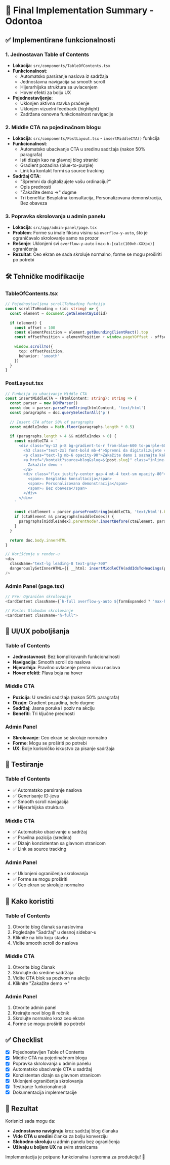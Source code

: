 # 🎯 Final Implementation Summary - Odontoa

## ✅ Implementirane funkcionalnosti

### 1. **Jednostavan Table of Contents**
- **Lokacija**: `src/components/TableOfContents.tsx`
- **Funkcionalnost**: 
  - Automatsko parsiranje naslova iz sadržaja
  - Jednostavna navigacija sa smooth scroll
  - Hijerarhijska struktura sa uvlacenjem
  - Hover efekti za bolju UX
- **Pojednostavljenje**:
  - Uklonjen aktivna stavka praćenje
  - Uklonjen vizuelni feedback (highlight)
  - Zadržana osnovna funkcionalnost navigacije

### 2. **Middle CTA na pojedinačnom blogu**
- **Lokacija**: `src/components/PostLayout.tsx` - `insertMiddleCTA()` funkcija
- **Funkcionalnost**:
  - Automatsko ubacivanje CTA u sredinu sadržaja (nakon 50% paragrafa)
  - Isti dizajn kao na glavnoj blog stranici
  - Gradient pozadina (blue-to-purple)
  - Link ka kontakt formi sa source tracking
- **Sadržaj CTA**:
  - "Spremni da digitalizujete vašu ordinaciju?"
  - Opis prednosti
  - "Zakažite demo →" dugme
  - Tri benefita: Besplatna konsultacija, Personalizovana demonstracija, Bez obaveza

### 3. **Popravka skrolovanja u admin panelu**
- **Lokacija**: `src/app/admin-panel/page.tsx`
- **Problem**: Forme su imale fiksnu visinu sa `overflow-y-auto`, što je ograničavalo skrolovanje samo na prozor
- **Rešenje**: Uklonjeni svi `overflow-y-auto` i `max-h-[calc(100vh-XXXpx)]` ograničenja
- **Rezultat**: Ceo ekran se sada skroluje normalno, forme se mogu proširiti po potrebi

## 🛠️ Tehničke modifikacije

### TableOfContents.tsx
```typescript
// Pojednostavljena scrollToHeading funkcija
const scrollToHeading = (id: string) => {
  const element = document.getElementById(id)
  
  if (element) {
    const offset = 100
    const elementPosition = element.getBoundingClientRect().top
    const offsetPosition = elementPosition + window.pageYOffset - offset
    
    window.scrollTo({
      top: offsetPosition,
      behavior: 'smooth'
    })
  }
}
```

### PostLayout.tsx
```typescript
// Funkcija za ubacivanje Middle CTA
const insertMiddleCTA = (htmlContent: string): string => {
  const parser = new DOMParser()
  const doc = parser.parseFromString(htmlContent, 'text/html')
  const paragraphs = doc.querySelectorAll('p')
  
  // Insert CTA after 50% of paragraphs
  const middleIndex = Math.floor(paragraphs.length * 0.5)
  
  if (paragraphs.length > 4 && middleIndex > 0) {
    const middleCTA = `
      <div class="my-12 p-8 bg-gradient-to-r from-blue-600 to-purple-600 rounded-2xl text-white text-center">
        <h3 class="text-2xl font-bold mb-4">Spremni da digitalizujete vašu ordinaciju?</h3>
        <p class="text-lg mb-6 opacity-90">Zakažite demo i saznajte kako da automatizujete zakazivanja, smanjite broj propuštenih termina i uštedite 10+ sati nedeljno.</p>
        <a href="/kontakt?source=blog&slug=${post.slug}" class="inline-flex items-center px-6 py-3 bg-white text-blue-600 font-medium rounded-lg hover:bg-gray-100 transition-colors">
          Zakažite demo →
        </a>
        <div class="flex justify-center gap-4 mt-4 text-sm opacity-80">
          <span>✩ Besplatna konsultacija</span>
          <span>✩ Personalizovana demonstracija</span>
          <span>✩ Bez obaveza</span>
        </div>
      </div>
    `
    
    const ctaElement = parser.parseFromString(middleCTA, 'text/html').body.firstElementChild
    if (ctaElement && paragraphs[middleIndex]) {
      paragraphs[middleIndex].parentNode?.insertBefore(ctaElement, paragraphs[middleIndex].nextSibling)
    }
  }
  
  return doc.body.innerHTML
}

// Korišćenje u render-u
<div 
  className="text-lg leading-8 text-gray-700"
  dangerouslySetInnerHTML={{ __html: insertMiddleCTA(addIdsToHeadings(post.content)) }}
/>
```

### Admin Panel (page.tsx)
```typescript
// Pre: Ograničen skrolovanje
<CardContent className={`h-full overflow-y-auto ${formExpanded ? 'max-h-[calc(100vh-200px)]' : 'max-h-[calc(100vh-300px)]'}`}>

// Posle: Slobodan skrolovanje
<CardContent className="h-full">
```

## 🎨 UI/UX poboljšanja

### Table of Contents
- **Jednostavnost**: Bez komplikovanih funkcionalnosti
- **Navigacija**: Smooth scroll do naslova
- **Hijerarhija**: Pravilno uvlacenje prema nivou naslova
- **Hover efekti**: Plava boja na hover

### Middle CTA
- **Pozicija**: U sredini sadržaja (nakon 50% paragrafa)
- **Dizajn**: Gradient pozadina, belo dugme
- **Sadržaj**: Jasna poruka i poziv na akciju
- **Benefiti**: Tri ključne prednosti

### Admin Panel
- **Skrolovanje**: Ceo ekran se skroluje normalno
- **Forme**: Mogu se proširiti po potrebi
- **UX**: Bolje korisničko iskustvo za pisanje sadržaja

## 🧪 Testiranje

### Table of Contents
- ✅ Automatsko parsiranje naslova
- ✅ Generisanje ID-jeva
- ✅ Smooth scroll navigacija
- ✅ Hijerarhijska struktura

### Middle CTA
- ✅ Automatsko ubacivanje u sadržaj
- ✅ Pravilna pozicija (sredina)
- ✅ Dizajn konzistentan sa glavnom stranicom
- ✅ Link sa source tracking

### Admin Panel
- ✅ Uklonjeni ograničenja skrolovanja
- ✅ Forme se mogu proširiti
- ✅ Ceo ekran se skroluje normalno

## 🚀 Kako koristiti

### Table of Contents
1. Otvorite blog članak sa naslovima
2. Pogledajte "Sadržaj" u desnoj sidebar-u
3. Kliknite na bilo koju stavku
4. Vidite smooth scroll do naslova

### Middle CTA
1. Otvorite blog članak
2. Skrolujte do sredine sadržaja
3. Vidite CTA blok sa pozivom na akciju
4. Kliknite "Zakažite demo →"

### Admin Panel
1. Otvorite admin panel
2. Kreirajte novi blog ili rečnik
3. Skrolujte normalno kroz ceo ekran
4. Forme se mogu proširiti po potrebi

## ✅ Checklist

- [x] Pojednostavljen Table of Contents
- [x] Middle CTA na pojedinačnom blogu
- [x] Popravka skrolovanja u admin panelu
- [x] Automatsko ubacivanje CTA u sadržaj
- [x] Konzistentan dizajn sa glavnom stranicom
- [x] Uklonjeni ograničenja skrolovanja
- [x] Testiranje funkcionalnosti
- [x] Dokumentacija implementacije

## 🎯 Rezultat

Korisnici sada mogu da:
- **Jednostavno navigiraju** kroz sadržaj blog članaka
- **Vide CTA u sredini** članka za bolju konverziju
- **Slobodno skroluju** u admin panelu bez ograničenja
- **Uživaju u boljem UX** na svim stranicama

Implementacija je potpuno funkcionalna i spremna za produkciju! 🎉
